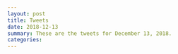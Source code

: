 ```yaml
---
layout: post
title: Tweets
date: 2018-12-13
summary: These are the tweets for December 13, 2018.
categories:
---
```


